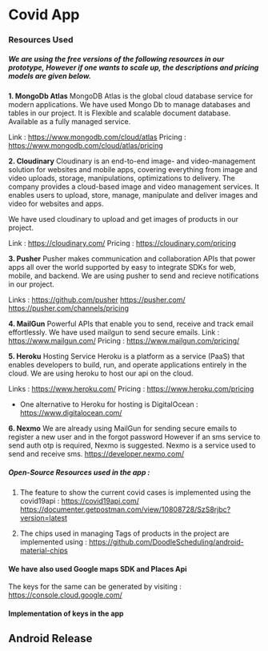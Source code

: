 # Covid App
### Resources Used 

##### We are using the free versions of the following resources in our prototype, However if one wants to scale up, the descriptions and pricing models are given below.

**1. MongoDb Atlas**
MongoDB Atlas is the global cloud database service for modern applications.
We have used Mongo Db to manage databases and tables in our project.
It is Flexible and scalable document database. Available as a fully managed service.

Link :   https://www.mongodb.com/cloud/atlas
Pricing :  https://www.mongodb.com/cloud/atlas/pricing
  

**2. Cloudinary**
Cloudinary is an end-to-end image- and video-management solution for websites and mobile apps, covering everything from image and video uploads, storage, manipulations, optimizations to delivery.
The company provides a cloud-based image and video management services. It enables users to upload, store, manage, manipulate and deliver images and video for websites and apps. 

We have used cloudinary to upload and get images of products in our project.
 
Link : https://cloudinary.com/
Pricing :  https://cloudinary.com/pricing


**3. Pusher**
Pusher makes communication and collaboration APIs that power apps all over the world supported by easy to integrate SDKs for web, mobile, and backend.
We are using pusher to send and recieve notifications in our project.

Links : https://github.com/pusher
https://pusher.com/
https://pusher.com/channels/pricing

**4. MailGun**
Powerful APIs that enable you to send, receive and track email effortlessly.
We have used mailgun to send secure emails. 
Link : https://www.mailgun.com/
Pricing : https://www.mailgun.com/pricing/

**5. Heroku**
Hosting Service 
Heroku is a platform as a service (PaaS) that enables developers to build, run, and operate applications entirely in the cloud.
We are using heroku to host our api on the cloud.

Links : https://www.heroku.com/
Pricing : https://www.heroku.com/pricing

* One alternative to Heroku for hosting is DigitalOcean :  https://www.digitalocean.com/ 


**6. Nexmo**
We are already using MailGun for sending secure emails to register a new user and in the forgot password 
However if an sms service to send auth otp is required, Nexmo is suggested.
Nexmo is a service used to send and receive sms.
https://developer.nexmo.com/

##### Open-Source Resources used in the app :

1. The feature to show the current covid cases is implemented using the covid19api :
https://covid19api.com/
https://documenter.getpostman.com/view/10808728/SzS8rjbc?version=latest

2. The chips used in managing Tags of products in the project are implemented using :
https://github.com/DoodleScheduling/android-material-chips

#### We have also used Google maps SDK and Places Api
The keys for the same can be generated by visiting :
https://console.cloud.google.com/

#### Implementation of keys in the app 


## Android Release 










